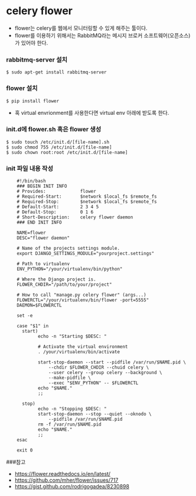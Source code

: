# celery flower

- flower는 celery를 웹에서 모니터링할 수 있게 해주는 툴이다.
- flower를 이용하기 위해서는 RabbitMQ라는 메시지 브로커 소프트웨어(오픈소스)가 있어야 한다. 


### rabbitmq-server 설치
    $ sudo apt-get install rabbitmq-server
    
### flower 설치
    $ pip install flower
    
* 혹 virtual envrionment를 사용한다면 virtual env 아래에 받도록 한다.
    
### init.d에 flower.sh 혹은 flower 생성

    $ sudo touch /etc/init.d/[file-name].sh
    $ sudo chmod 755 /etc/init.d/[file-name]
    $ sudo chown root:root /etc/init.d/[file-name]

### init 파일 내용 작성

        #!/bin/bash
        ### BEGIN INIT INFO
        # Provides:             flower
        # Required-Start:       $network $local_fs $remote_fs
        # Required-Stop:        $network $local_fs $remote_fs
        # Default-Start:        2 3 4 5
        # Default-Stop:         0 1 6
        # Short-Description:    celery flower daemon
        ### END INIT INFO
        
        NAME=flower
        DESC="flower daemon"
        
        # Name of the projects settings module.
        export DJANGO_SETTINGS_MODULE="yourproject.settings"
        
        # Path to virtualenv
        ENV_PYTHON="/your/virtualenv/bin/python"
        
        # Where the Django project is.
        FLOWER_CHDIR="/path/to/your/project"
        
        # How to call "manage.py celery flower" (args...)
        FLOWERCTL="/your/virtualenv/bin/flower -port=5555"
        DAEMON=$FLOWERCTL
        
        set -e
        
        case "$1" in
          start)
                echo -n "Starting $DESC: "
        
                # Activate the virtual environment
                . /your/virtualenv/bin/activate
        
                start-stop-daemon --start --pidfile /var/run/$NAME.pid \
                    --chdir $FLOWER_CHDIR --chuid celery \
                    --user celery --group celery --background \
                    --make-pidfile \
                    --exec "$ENV_PYTHON" -- $FLOWERCTL
                echo "$NAME."
                ;;
        
          stop)
                echo -n "Stopping $DESC: "
                start-stop-daemon --stop --quiet --oknodo \
                    --pidfile /var/run/$NAME.pid
                rm -f /var/run/$NAME.pid
                echo "$NAME."
                ;;
        esac
        
        exit 0




###참고

- https://flower.readthedocs.io/en/latest/
- https://github.com/mher/flower/issues/717
- https://gist.github.com/rodrigogadea/8230898 
